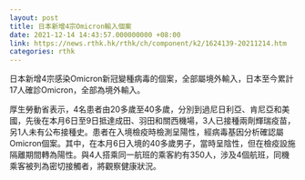 ```yaml
---
layout: post
title: 日本新增4宗Omicron輸入個案
date: 2021-12-14 14:43:57.000000000 +08:00
link: https://news.rthk.hk/rthk/ch/component/k2/1624139-20211214.htm
categories: rthk
---
```


日本新增4宗感染Omicron新冠變種病毒的個案，全部屬境外輸入，日本至今累計17人確診Omicron，全部為境外輸入。

厚生勞動省表示，4名患者由20多歲至40多歲，分別到過尼日利亞、肯尼亞和美國，先後在本月6日至9日抵達成田、羽田和關西機場，3人已接種兩劑輝瑞疫苗，另1人未有公布接種史。患者在入境檢疫時檢測呈陽性，經病毒基因分析確認屬Omicron個案。其中，在本月6日入境的40多歲男子，當時呈陰性，但在檢疫設施隔離期間轉為陽性。與4人搭乘同一航班的乘客約有350人，涉及4個航班，同機乘客被列為密切接觸者，將觀察健康狀況。
